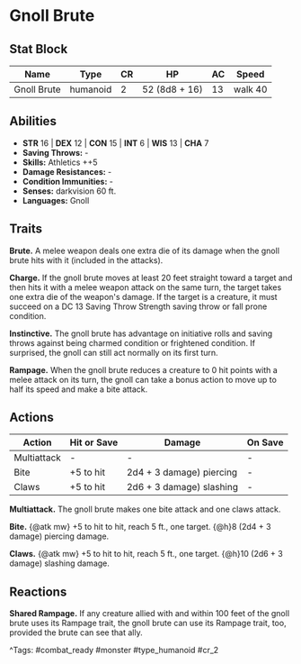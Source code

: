 # Gnoll Brute

## Stat Block

| Name | Type | CR | HP | AC | Speed |
|------|------|----|----|----|-------|
| Gnoll Brute | humanoid | 2 | 52 (8d8 + 16) | 13 | walk 40 |

## Abilities

- **STR** 16 | **DEX** 12 | **CON** 15 | **INT** 6 | **WIS** 13 | **CHA** 7
- **Saving Throws:** -  
- **Skills:** Athletics ++5  
- **Damage Resistances:** -  
- **Condition Immunities:** -  
- **Senses:** darkvision 60 ft.  
- **Languages:** Gnoll

## Traits

**Brute.** A melee weapon deals one extra die of its damage when the gnoll brute hits with it (included in the attacks).

**Charge.** If the gnoll brute moves at least 20 feet straight toward a target and then hits it with a melee weapon attack on the same turn, the target takes one extra die of the weapon's damage. If the target is a creature, it must succeed on a DC 13 Saving Throw Strength saving throw or fall prone condition.

**Instinctive.** The gnoll brute has advantage on initiative rolls and saving throws against being charmed condition or frightened condition. If surprised, the gnoll can still act normally on its first turn.

**Rampage.** When the gnoll brute reduces a creature to 0 hit points with a melee attack on its turn, the gnoll can take a bonus action to move up to half its speed and make a bite attack.


## Actions

| Action | Hit or Save | Damage | On Save |
|--------|--------------|--------|----------|
| Multiattack | - | - | - |
| Bite | +5 to hit | 2d4 + 3 damage) piercing | - |
| Claws | +5 to hit | 2d6 + 3 damage) slashing | - |

**Multiattack.** The gnoll brute makes one bite attack and one claws attack.

**Bite.** {@atk mw} +5 to hit to hit, reach 5 ft., one target. {@h}8 (2d4 + 3 damage) piercing damage.

**Claws.** {@atk mw} +5 to hit to hit, reach 5 ft., one target. {@h}10 (2d6 + 3 damage) slashing damage.

## Reactions

**Shared Rampage.** If any creature allied with and within 100 feet of the gnoll brute uses its Rampage trait, the gnoll brute can use its Rampage trait, too, provided the brute can see that ally.



^Tags: #combat_ready #monster #type_humanoid #cr_2